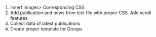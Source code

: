 1. Insert Images> Corresponding CSS
2. Add publication and news from text file with proper CSS. Add scroll features
3. Collect data of latest publications
4. Create proper template for Groups